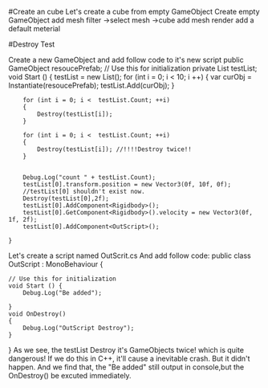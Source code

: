 #Create an cube
Let's create a cube from empty GameObject
Create empty GameObject
add mesh filter ->select mesh ->cube
add mesh render
add a default meterial


#Destroy Test

Create a new GameObject and add follow code to it's new script 
	public GameObject resoucePrefab;
	// Use this for initialization
	private List<GameObject> testList;
	void Start () {
		testList = new List<GameObject>();
		for (int i = 0; i <  10; i ++) 
		{
			var curObj = Instantiate(resoucePrefab);
			testList.Add(curObj);
		}

		for (int i = 0; i <  testList.Count; ++i) 
		{
			Destroy(testList[i]);
		}

		for (int i = 0; i <  testList.Count; ++i) 
		{
			Destroy(testList[i]); //!!!!Destroy twice!!
		}


		Debug.Log("count " + testList.Count);
		testList[0].transform.position = new Vector3(0f, 10f, 0f);
		//testList[0] shouldn't exist now.
		Destroy(testList[0],2f);
		testList[0].AddComponent<Rigidbody>();
		testList[0].GetComponent<Rigidbody>().velocity = new Vector3(0f, 1f, 2f);
		testList[0].AddComponent<OutScript>();
	
	}

Let's create a script named OutScrit.cs
And add follow code:
public class OutScript : MonoBehaviour {

	// Use this for initialization
	void Start () {
		Debug.Log("Be added");
	
	}
	void OnDestroy()
	{
		Debug.Log("OutScript Destroy");
	}
}
As we see, the testList Destroy it's GameObjects twice! which is quite dangerous!
If we do this in C++, it'll cause a inevitable crash.
But it didn't happen.
And we find that, the "Be added" still output in console,but the OnDestroy() be excuted immediately.

